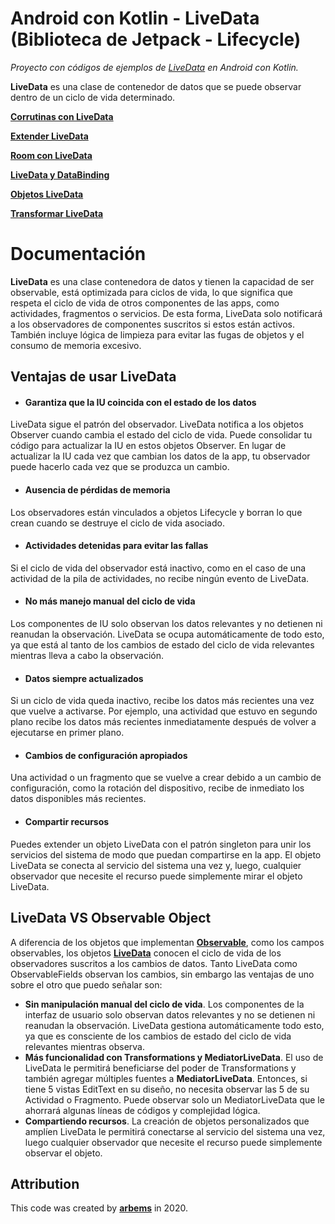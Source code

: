 # Android con Kotlin - LiveData (Biblioteca de Jetpack - Lifecycle)

*Proyecto con códigos de ejemplos de [LiveData](https://developer.android.com/reference/androidx/lifecycle/LiveData?hl=es-419) en Android con Kotlin.*

**LiveData** es una clase de contenedor de datos que se puede observar dentro de un ciclo de vida determinado.

[**Corrutinas con LiveData**](https://github.com/arbems/Android-with-Kotlin-Architecture-Components/tree/master/Corrutinas%20kotlin%20con%20componentes%20de%20la%20arquitectura/Corrutinas%20con%20LiveData)

[**Extender LiveData**](https://github.com/arbems/Android-with-Kotlin-Architecture-Components/tree/master/LiveData/Extender%20LiveData)

[**Room con LiveData**](https://github.com/arbems/Android-with-Kotlin-Architecture-Components/tree/master/Room/Room%20con%20LiveData)

[**LiveData y DataBinding**](https://github.com/arbems/Android-with-Kotlin-Architecture-Components/tree/master/DataBinding/Vincular%20vistas%20de%20dise%C3%B1o%20con%20componentes%20de%20arquitectura/DataBinding%20con%20ViewModel%20y%20LiveData)

[**Objetos LiveData**](https://github.com/arbems/Android-with-Kotlin-Architecture-Components/tree/master/LiveData/Objetos%20LiveData)

[**Transformar LiveData**](https://github.com/arbems/Android-with-Kotlin-Architecture-Components/tree/master/LiveData/Transformar%20LiveData)

# Documentación

**LiveData** es una clase contenedora de datos y tienen la capacidad de ser observable, está optimizada para ciclos de vida, lo que significa que respeta el ciclo de vida de otros componentes de las apps, como actividades, fragmentos o servicios. De esta forma, LiveData solo notificará a los observadores de componentes suscritos si estos están activos. También incluye lógica de limpieza para evitar las fugas de objetos y el consumo de memoria excesivo.

## Ventajas de usar LiveData

* #### Garantiza que la IU coincida con el estado de los datos
LiveData sigue el patrón del observador. LiveData notifica a los objetos Observer cuando cambia el estado del ciclo de vida. Puede consolidar tu código para actualizar la IU en estos objetos Observer. 
En lugar de actualizar la IU cada vez que cambian los datos de la app, tu observador puede hacerlo cada vez que se produzca un cambio.

* #### Ausencia de pérdidas de memoria
Los observadores están vinculados a objetos Lifecycle y borran lo que crean cuando se destruye el ciclo de vida asociado.

* #### Actividades detenidas para evitar las fallas
Si el ciclo de vida del observador está inactivo, como en el caso de una actividad de la pila de actividades, no recibe ningún evento de LiveData.

* #### No más manejo manual del ciclo de vida
Los componentes de IU solo observan los datos relevantes y no detienen ni reanudan la observación. LiveData se ocupa automáticamente de todo esto, ya que está al tanto de los cambios de estado del ciclo de vida relevantes mientras lleva a cabo la observación.

* #### Datos siempre actualizados
Si un ciclo de vida queda inactivo, recibe los datos más recientes una vez que vuelve a activarse. Por ejemplo, una actividad que estuvo en segundo plano recibe los datos más recientes inmediatamente después de volver a ejecutarse en primer plano.

* #### Cambios de configuración apropiados
Una actividad o un fragmento que se vuelve a crear debido a un cambio de configuración, como la rotación del dispositivo, recibe de inmediato los datos disponibles más recientes.

* #### Compartir recursos
Puedes extender un objeto LiveData con el patrón singleton para unir los servicios del sistema de modo que puedan compartirse en la app. El objeto LiveData se conecta al servicio del sistema una vez y, luego, cualquier observador que necesite el recurso puede simplemente mirar el objeto LiveData.


## LiveData VS Observable Object

A diferencia de los objetos que implementan [**Observable**](https://developer.android.com/reference/android/databinding/Observable), como los campos observables, los objetos [**LiveData**](https://developer.android.com/reference/androidx/lifecycle/LiveData?hl=es-419) conocen el ciclo de vida de los observadores suscritos a los cambios de datos. Tanto LiveData como ObservableFields observan los cambios, sin embargo las ventajas de uno sobre el otro que puedo señalar son:

* **Sin manipulación manual del ciclo de vida**. Los componentes de la interfaz de usuario solo observan datos relevantes y no se detienen ni reanudan la observación. LiveData gestiona automáticamente todo esto, ya que es consciente de los cambios de estado del ciclo de vida relevantes mientras observa.
* **Más funcionalidad con Transformations y MediatorLiveData**. El uso de LiveData le permitirá beneficiarse del poder de Transformations y también agregar múltiples fuentes a **MediatorLiveData**. Entonces, si tiene 5 vistas EditText en su diseño, no necesita observar las 5 de su Actividad o Fragmento. Puede observar solo un MediatorLiveData que le ahorrará algunas líneas de códigos y complejidad lógica.
* **Compartiendo recursos**. La creación de objetos personalizados que amplíen LiveData le permitirá conectarse al servicio del sistema una vez, luego cualquier observador que necesite el recurso puede simplemente observar el objeto.


## Attribution

This code was created by [**arbems**](https://github.com/arbems) in 2020.
